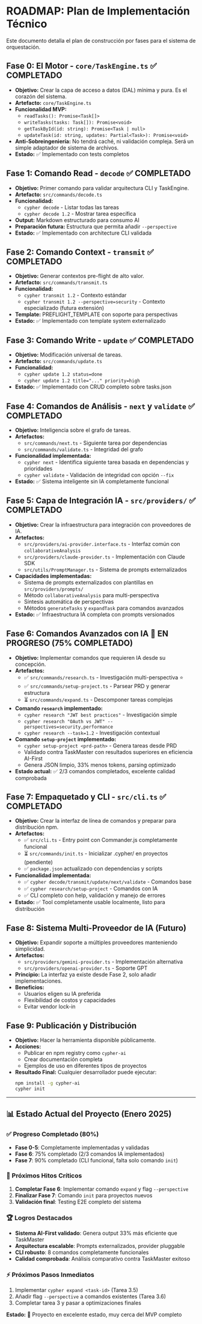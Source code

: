 # ROADMAP: Plan de Implementación Técnico

Este documento detalla el plan de construcción por fases para el sistema de orquestación.

## Fase 0: El Motor - `core/TaskEngine.ts` ✅ COMPLETADO
*   **Objetivo:** Crear la capa de acceso a datos (DAL) mínima y pura. Es el corazón del sistema.
*   **Artefacto:** `core/TaskEngine.ts`
*   **Funcionalidad MVP:**
    *   `readTasks(): Promise<Task[]>`
    *   `writeTasks(tasks: Task[]): Promise<void>`
    *   `getTaskById(id: string): Promise<Task | null>`
    *   `updateTask(id: string, updates: Partial<Task>): Promise<void>`
*   **Anti-Sobreingeniería:** No tendrá caché, ni validación compleja. Será un simple adaptador de sistema de archivos.
*   **Estado:** ✅ Implementado con tests completos

## Fase 1: Comando Read - `decode` ✅ COMPLETADO
*   **Objetivo:** Primer comando para validar arquitectura CLI y TaskEngine.
*   **Artefacto:** `src/commands/decode.ts`
*   **Funcionalidad:**
    *   `cypher decode` - Listar todas las tareas
    *   `cypher decode 1.2` - Mostrar tarea específica
*   **Output:** Markdown estructurado para consumo AI
*   **Preparación futura:** Estructura que permita añadir `--perspective`
*   **Estado:** ✅ Implementado con architecture CLI validada

## Fase 2: Comando Context - `transmit` ✅ COMPLETADO
*   **Objetivo:** Generar contextos pre-flight de alto valor.
*   **Artefacto:** `src/commands/transmit.ts`
*   **Funcionalidad:** 
    *   `cypher transmit 1.2` - Contexto estándar
    *   `cypher transmit 1.2 --perspective=security` - Contexto especializado (futura extensión)
*   **Template:** PREFLIGHT_TEMPLATE con soporte para perspectivas
*   **Estado:** ✅ Implementado con template system externalizado

## Fase 3: Comando Write - `update` ✅ COMPLETADO
*   **Objetivo:** Modificación universal de tareas.
*   **Artefacto:** `src/commands/update.ts`
*   **Funcionalidad:** 
    *   `cypher update 1.2 status=done`
    *   `cypher update 1.2 title="..." priority=high`
*   **Estado:** ✅ Implementado con CRUD completo sobre tasks.json

## Fase 4: Comandos de Análisis - `next` y `validate` ✅ COMPLETADO
*   **Objetivo:** Inteligencia sobre el grafo de tareas.
*   **Artefactos:**
    *   `src/commands/next.ts` - Siguiente tarea por dependencias
    *   `src/commands/validate.ts` - Integridad del grafo
*   **Funcionalidad implementada:**
    *   `cypher next` - Identifica siguiente tarea basada en dependencias y prioridades
    *   `cypher validate` - Validación de integridad con opción `--fix`
*   **Estado:** ✅ Sistema inteligente sin IA completamente funcional

## Fase 5: Capa de Integración IA - `src/providers/` ✅ COMPLETADO
*   **Objetivo:** Crear la infraestructura para integración con proveedores de IA.
*   **Artefactos:**
    *   `src/providers/ai-provider.interface.ts` - Interfaz común con `collaborativeAnalysis`
    *   `src/providers/claude-provider.ts` - Implementación con Claude SDK
    *   `src/utils/PromptManager.ts` - Sistema de prompts externalizados
*   **Capacidades implementadas:**
    *   Sistema de prompts externalizados con plantillas en `src/providers/prompts/`
    *   Método `collaborativeAnalysis` para multi-perspectiva
    *   Síntesis automática de perspectivas
    *   Métodos `generateTasks` y `expandTask` para comandos avanzados
*   **Estado:** ✅ Infraestructura IA completa con prompts versionados

## Fase 6: Comandos Avanzados con IA 🎯 EN PROGRESO (75% COMPLETADO)
*   **Objetivo:** Implementar comandos que requieren IA desde su concepción.
*   **Artefactos:**
    *   ✅ `src/commands/research.ts` - Investigación multi-perspectiva ⭐
    *   ✅ `src/commands/setup-project.ts` - Parsear PRD y generar estructura
    *   ⏳ `src/commands/expand.ts` - Descomponer tareas complejas
*   **Comando `research` implementado:**
    *   `cypher research "JWT best practices"` - Investigación simple
    *   `cypher research "OAuth vs JWT" --perspectives=security,performance`
    *   `cypher research --task=1.2` - Investigación contextual
*   **Comando `setup-project` implementado:**
    *   `cypher setup-project <prd-path>` - Genera tareas desde PRD
    *   Validado contra TaskMaster con resultados superiores en eficiencia AI-First
    *   Genera JSON limpio, 33% menos tokens, parsing optimizado
*   **Estado actual:** ✅ 2/3 comandos completados, excelente calidad comprobada

## Fase 7: Empaquetado y CLI - `src/cli.ts` ✅ COMPLETADO
*   **Objetivo:** Crear la interfaz de línea de comandos y preparar para distribución npm.
*   **Artefactos:** 
    *   ✅ `src/cli.ts` - Entry point con Commander.js completamente funcional
    *   ⏳ `src/commands/init.ts` - Inicializar .cypher/ en proyectos (pendiente)
    *   ✅ `package.json` actualizado con dependencias y scripts
*   **Funcionalidad implementada:** 
    *   ✅ `cypher decode/transmit/update/next/validate` - Comandos base
    *   ✅ `cypher research/setup-project` - Comandos con IA
    *   ✅ CLI completo con help, validación y manejo de errores
*   **Estado:** ✅ Tool completamente usable localmente, listo para distribución

## Fase 8: Sistema Multi-Proveedor de IA (Futuro)
*   **Objetivo:** Expandir soporte a múltiples proveedores manteniendo simplicidad.
*   **Artefactos:**
    *   `src/providers/gemini-provider.ts` - Implementación alternativa
    *   `src/providers/openai-provider.ts` - Soporte GPT
*   **Principio:** La interfaz ya existe desde Fase 2, solo añadir implementaciones.
*   **Beneficios:** 
    *   Usuarios eligen su IA preferida
    *   Flexibilidad de costos y capacidades
    *   Evitar vendor lock-in

## Fase 9: Publicación y Distribución
*   **Objetivo:** Hacer la herramienta disponible públicamente.
*   **Acciones:**
    *   Publicar en npm registry como `cypher-ai`
    *   Crear documentación completa
    *   Ejemplos de uso en diferentes tipos de proyectos
*   **Resultado Final:** Cualquier desarrollador puede ejecutar:
    ```bash
    npm install -g cypher-ai
    cypher init
    ```

---

## 📊 Estado Actual del Proyecto (Enero 2025)

### **✅ Progreso Completado (80%)**
- **Fase 0-5**: Completamente implementadas y validadas
- **Fase 6**: 75% completado (2/3 comandos IA implementados)
- **Fase 7**: 90% completado (CLI funcional, falta solo comando `init`)

### **🎯 Próximos Hitos Críticos**
1. **Completar Fase 6**: Implementar comando `expand` y flag `--perspective`
2. **Finalizar Fase 7**: Comando `init` para proyectos nuevos
3. **Validación final**: Testing E2E completo del sistema

### **🏆 Logros Destacados**
- **Sistema AI-First validado**: Genera output 33% más eficiente que TaskMaster
- **Arquitectura escalable**: Prompts externalizados, provider pluggable
- **CLI robusto**: 8 comandos completamente funcionales
- **Calidad comprobada**: Análisis comparativo contra TaskMaster exitoso

### **⚡ Próximos Pasos Inmediatos**
1. Implementar `cypher expand <task-id>` (Tarea 3.5)
2. Añadir flag `--perspective` a comandos existentes (Tarea 3.6)
3. Completar tarea 3 y pasar a optimizaciones finales

**Estado:** 🚀 Proyecto en excelente estado, muy cerca del MVP completo
